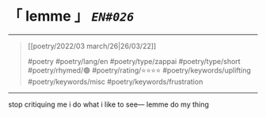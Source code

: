 # &#12300; lemme &#12301; *`EN#026`*

---

> [[poetry/2022/03 march/26|26/03/22]]
> 
> #poetry 
> #poetry/lang/en 
> #poetry/type/zappai #poetry/type/short 
> #poetry/rhymed/🟢 
> #poetry/rating/⭐⭐⭐⭐ 
> #poetry/keywords/uplifting #poetry/keywords/misc  #poetry/keywords/frustration 

---

stop critiquing me
i do what i like to see—
lemme do my thing